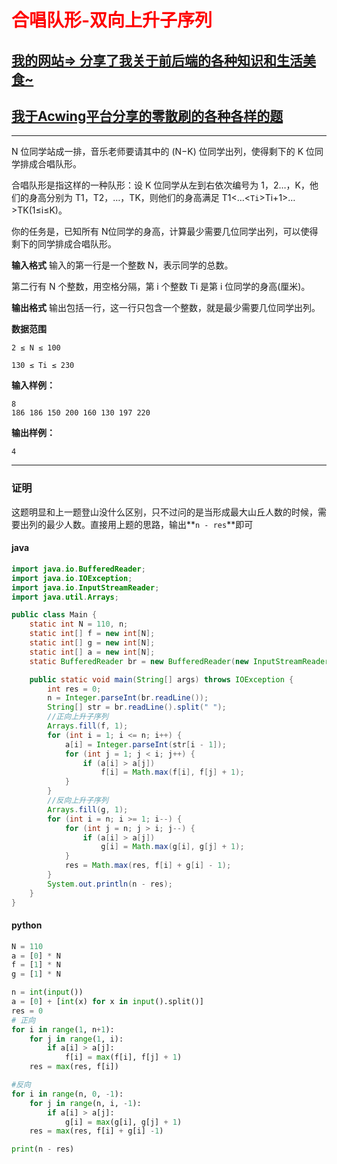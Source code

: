 # <font color='red'>合唱队形-双向上升子序列</font>

## [我的网站=> 分享了我关于前后端的各种知识和生活美食~](https://www.fanxy.cloud)

## [我于Acwing平台分享的零散刷的各种各样的题](https://www.acwing.com/blog/content/33005/) 

----------

N 位同学站成一排，音乐老师要请其中的 (N−K) 位同学出列，使得剩下的 K 位同学排成合唱队形。

合唱队形是指这样的一种队形：设 K 位同学从左到右依次编号为 1，2…，K，他们的身高分别为 T1，T2，…，TK，则他们的身高满足 T1<…<`Ti`>Ti+1>…>TK(1≤i≤K)。

你的任务是，已知所有 N位同学的身高，计算最少需要几位同学出列，可以使得剩下的同学排成合唱队形。

**输入格式**
输入的第一行是一个整数 N，表示同学的总数。

第二行有 N 个整数，用空格分隔，第 i 个整数 Ti 是第 i 位同学的身高(厘米)。

**输出格式**
输出包括一行，这一行只包含一个整数，就是最少需要几位同学出列。

**数据范围**

```
2 ≤ N ≤ 100

130 ≤ Ti ≤ 230
```

**输入样例：**


```
8
186 186 150 200 160 130 197 220
```

**输出样例：**

```
4
```


----------



### 证明

这题明显和上一题登山没什么区别，只不过问的是当形成最大山丘人数的时候，需要出列的最少人数。直接用上题的思路，输出**`n - res`**即可

#### java
```java
import java.io.BufferedReader;
import java.io.IOException;
import java.io.InputStreamReader;
import java.util.Arrays;

public class Main {
    static int N = 110, n;
    static int[] f = new int[N];
    static int[] g = new int[N];
    static int[] a = new int[N];
    static BufferedReader br = new BufferedReader(new InputStreamReader(System.in));

    public static void main(String[] args) throws IOException {
        int res = 0;
        n = Integer.parseInt(br.readLine());
        String[] str = br.readLine().split(" ");
        //正向上升子序列
        Arrays.fill(f, 1);
        for (int i = 1; i <= n; i++) {
            a[i] = Integer.parseInt(str[i - 1]);
            for (int j = 1; j < i; j++) {
                if (a[i] > a[j])
                    f[i] = Math.max(f[i], f[j] + 1);
            }
        }
        //反向上升子序列
        Arrays.fill(g, 1);
        for (int i = n; i >= 1; i--) {
            for (int j = n; j > i; j--) {
                if (a[i] > a[j])
                    g[i] = Math.max(g[i], g[j] + 1);
            }
            res = Math.max(res, f[i] + g[i] - 1);
        }
        System.out.println(n - res);
    }
}
```
#### python

```python
N = 110
a = [0] * N
f = [1] * N
g = [1] * N

n = int(input())
a = [0] + [int(x) for x in input().split()]
res = 0
# 正向
for i in range(1, n+1):
    for j in range(1, i):
        if a[i] > a[j]:
            f[i] = max(f[i], f[j] + 1)
    res = max(res, f[i])

#反向
for i in range(n, 0, -1):
    for j in range(n, i, -1):
        if a[i] > a[j]:
            g[i] = max(g[i], g[j] + 1)
    res = max(res, f[i] + g[i] -1)

print(n - res)
```